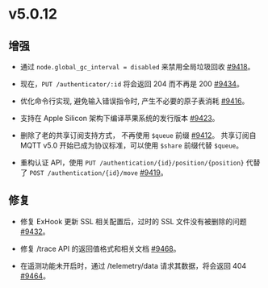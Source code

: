 # v5.0.12

## 增强

- 通过 `node.global_gc_interval = disabled` 来禁用全局垃圾回收 [#9418](https://github.com/emqx/emqx/pull/9418)。

- 现在，`PUT /authenticator/:id` 将会返回 204 而不再是 200 [#9434](https://github.com/emqx/emqx/pull/9434/)。

- 优化命令行实现, 避免输入错误指令时, 产生不必要的原子表消耗 [#9416](https://github.com/emqx/emqx/pull/9416)。

- 支持在 Apple Silicon 架构下编译苹果系统的发行版本 [#9423](https://github.com/emqx/emqx/pull/9423)。

- 删除了老的共享订阅支持方式， 不再使用 `$queue` 前缀 [#9412](https://github.com/emqx/emqx/pull/9412)。
  共享订阅自 MQTT v5.0 开始已成为协议标准，可以使用 `$share` 前缀代替 `$queue`。

- 重构认证 API，使用 `PUT /authentication/{id}/position/{position}` 代替了 `POST /authentication/{id}/move` [#9419](https://github.com/emqx/emqx/pull/9419)。

## 修复

- 修复 ExHook 更新 SSL 相关配置后，过时的 SSL 文件没有被删除的问题 [#9432](https://github.com/emqx/emqx/pull/9432)。

- 修复 /trace API 的返回值格式和相关文档 [#9468](https://github.com/emqx/emqx/pull/9468)。

- 在遥测功能未开启时，通过 /telemetry/data 请求其数据，将会返回 404 [#9464](https://github.com/emqx/emqx/pull/9464)。
